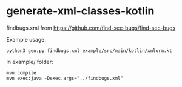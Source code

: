 # generate-xml-classes-kotlin

findbugs.xml from https://github.com/find-sec-bugs/find-sec-bugs

Example usage:
```console
python3 gen.py findbugs.xml example/src/main/kotlin/xmlorm.kt
```

In example/ folder:
```console
mvn compile
mvn exec:java -Dexec.args="../findbugs.xml"
```
